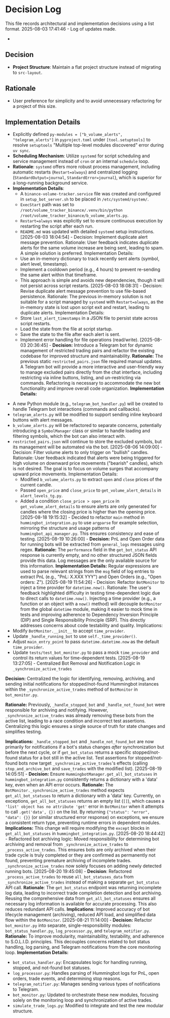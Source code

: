 # Decision Log

This file records architectural and implementation decisions using a list format.
2025-08-03 17:41:46 - Log of updates made.

*

## Decision

*   **Project Structure**: Maintain a flat project structure instead of migrating to `src-layout`.

## Rationale

*   User preference for simplicity and to avoid unnecessary refactoring for a project of this size.

## Implementation Details

*   Explicitly defined `py-modules = ["b_volume_alerts", "telegram_alerts"]` in `pyproject.toml` under `[tool.setuptools]` to resolve `setuptools` "Multiple top-level modules discovered" error during `uv sync`.
*   **Scheduling Mechanism**: Utilize `systemd` for script scheduling and service management instead of `cron` or an internal `schedule` loop.
*   **Rationale**: `systemd` offers more robust process management, including automatic restarts (`Restart=always`) and centralized logging (`StandardOutput=journal`, `StandardError=journal`), which is superior for a long-running background service.
*   **Implementation Details**:
    *   A `binance-volume-tracker.service` file was created and configured in `setup_bot_server.sh` to be placed in `/etc/systemd/system/`.
    *   `ExecStart` path was set to `/root/volume_tracker_binance/.venv/bin/python /root/volume_tracker_binance/b_volume_alerts.py`.
    *   `Restart=always` was explicitly set to ensure continuous execution by restarting the script after each run.
    *   `README.md` was updated with detailed `systemd` setup instructions.
[2025-08-03 18:04:54] - Decision: Implement duplicate alert message prevention.
Rationale: User feedback indicates duplicate alerts for the same volume increase are being sent, leading to spam. A simple solution is preferred.
Implementation Details:
    - Use an in-memory dictionary to track recently sent alerts (symbol, alert level, timestamp).
    - Implement a cooldown period (e.g., 4 hours) to prevent re-sending the same alert within that timeframe.
    - This approach is simple and avoids new dependencies, though it will not persist across script restarts.
[2025-08-03 18:08:31] - Decision: Revise duplicate alert message prevention to use file-based persistence.
Rationale: The previous in-memory solution is not suitable for a script managed by `systemd` with `Restart=always`, as the in-memory state is lost upon script exit and restart, leading to duplicate alerts.
Implementation Details:
    - Store `last_alert_timestamps` in a JSON file to persist state across script restarts.
    - Load the state from the file at script startup.
    - Save the state to the file after each alert is sent.
    - Implement error handling for file operations (read/write).
[2025-08-03 20:36:45] - **Decision:** Introduce a Telegram bot for dynamic management of restricted trading pairs and refactor the existing codebase for improved structure and maintainability.
**Rationale:** The previous static `restricted_pairs.json` file required manual updates. A Telegram bot will provide a more interactive and user-friendly way to manage excluded pairs directly from the chat interface, including restricting via inline buttons, listing, and un-restricting via commands. Refactoring is necessary to accommodate the new bot functionality and improve overall code organization.
**Implementation Details:**
- A new Python module (e.g., `telegram_bot_handler.py`) will be created to handle Telegram bot interactions (commands and callbacks).
- `telegram_alerts.py` will be modified to support sending inline keyboard buttons with alert messages.
- `b_volume_alerts.py` will be refactored to separate concerns, potentially introducing a `SymbolManager` class or similar to handle loading and filtering symbols, which the bot can also interact with.
- `restricted_pairs.json` will continue to store the excluded symbols, but its management will be automated via the bot.
[2025-08-06 14:09:00] - Decision: Filter volume alerts to only trigger on "bullish" candles.
Rationale: User feedback indicated that alerts were being triggered for high volume on downward price movements ("bearish" candles), which is not desired. The goal is to focus on volume surges that accompany upward price movements.
Implementation Details:
    - Modified `b_volume_alerts.py` to extract `open` and `close` prices of the current candle.
    - Passed `open_price` and `close_price` to `get_volume_alert_details` in `alert_levels_tg.py`.
    - Added a condition `close_price > open_price` in `get_volume_alert_details` to ensure alerts are only generated for candles where the closing price is higher than the opening price.
[2025-08-18 19:15:32] - Decided to refactor `main` method in `hummingbot_integration.py` to use `argparse` for example selection, mirroring the structure and usage patterns of `hummingbot_api_manager.py`. This ensures consistency and ease of testing.
[2025-08-19 10:26:00] - **Decision:** PnL and Open Order data for running bots will be extracted from `general_logs` messages using regex.
**Rationale:** The `performance` field in the `get_bot_status` API response is currently empty, and no other structured JSON fields provide this data. Log messages are the only available source for this information.
**Implementation Details:** Regular expressions are used to parse relevant strings from the `msg` field of log entries to extract PnL (e.g., "PnL: X.XXX YYY") and Open Orders (e.g., "Open orders: Z").
[2025-08-19 11:54:26] - Decision: Refactor `BotMonitor` to inject a time provider for `datetime.now()`.
Rationale: The user's feedback highlighted difficulty in testing time-dependent logic due to direct calls to `datetime.now()`. Injecting a time provider (e.g., a function or an object with a `now()` method) will decouple `BotMonitor` from the global `datetime` module, making it easier to mock time in tests and improving adherence to Dependency Inversion Principle (DIP) and Single Responsibility Principle (SRP). This directly addresses concerns about code testability and quality.
Implications:
- Modify `BotMonitor.__init__` to accept `time_provider`.
- Update `_handle_running_bot` to use `self._time_provider()`.
- Adjust `main_entry_point` to pass `datetime.datetime.now` as the default `time_provider`.
- Update `tests/test_bot_monitor.py` to pass a mock `time_provider` and control its return values for time-dependent tests.
[2025-08-19 13:27:05] - Centralized Bot Removal and Notification Logic in `_synchronize_active_trades`

**Decision:** Centralized the logic for identifying, removing, archiving, and sending initial notifications for stopped/not-found Hummingbot instances within the `_synchronize_active_trades` method of `BotMonitor` in `bot_monitor.py`.

**Rationale:** Previously, `_handle_stopped_bot` and `_handle_not_found_bot` were responsible for archiving and notifying. However, `_synchronize_active_trades` was already removing these bots from the active list, leading to a race condition and incorrect test assertions. Centralizing this logic ensures a single source of truth for state changes and simplifies testing.

**Implications:** `_handle_stopped_bot` and `_handle_not_found_bot` are now primarily for notifications if a bot's status changes *after* synchronization but before the next cycle, or if `get_bot_status` returns a specific stopped/not-found status for a bot still in the active list. Test assertions for stopped/not-found bots now target `_synchronize_active_trades`'s effects (calling `stop_and_archive_bot` and `save_trades` with the modified list).
[2025-08-19 14:05:51] - **Decision:** Ensure `HummingbotManager.get_all_bot_statuses` in `hummingbot_integration.py` consistently returns a dictionary with a 'data' key, even when an API error occurs.
**Rationale:** The `BotMonitor._synchronize_active_trades` method expects `get_all_bot_statuses` to return a dictionary with a 'data' key. Currently, on exceptions, `get_all_bot_statuses` returns an empty list (`[]`), which causes a `'list' object has no attribute 'get'` error in `BotMonitor` when it attempts to call `.get('data', {})` on the list. By returning `{"status": "error", "data": {}}` (or similar structured error response) on exceptions, we ensure a consistent return type, preventing runtime errors in dependent modules.
**Implications:** This change will require modifying the `except` blocks in `get_all_bot_statuses` in `hummingbot_integration.py`.
[2025-08-20 18:44:42] - Refactored bot archiving logic: Moved responsibility for determining bot archiving and removal from `_synchronize_active_trades` to `_process_active_trades`. This ensures bots are only archived when their trade cycle is truly completed or they are confirmed as permanently not found, preventing premature archiving of incomplete trades. `_synchronize_active_trades` now solely focuses on adding newly detected running bots.
[2025-08-20 19:45:08] - **Decision**: Refactored `_process_active_trades` to reuse `all_bot_statuses_data` from `_synchronize_active_trades` instead of making a separate `get_bot_status` API call.
**Rationale**: The `get_bot_status` endpoint was returning incomplete log data, leading to incorrect trade completion detection and bot archiving. Reusing the comprehensive data from `get_all_bot_statuses` ensures all necessary log information is available for accurate processing. This also reduces redundant API calls.
**Implications**: Improved accuracy of bot lifecycle management (archiving), reduced API load, and simplified data flow within the `BotMonitor`.
[2025-08-21 11:14:00] - **Decision:** Refactor `bot_monitor.py` into separate, single-responsibility modules: `bot_status_handler.py`, `log_processor.py`, and `telegram_notifier.py`.
**Rationale:** To improve modularity, maintainability, testability, and adherence to S.O.L.I.D. principles. This decouples concerns related to bot status handling, log parsing, and Telegram notifications from the core monitoring loop.
**Implementation Details:**
- `bot_status_handler.py`: Encapsulates logic for handling running, stopped, and not-found bot statuses.
- `log_processor.py`: Handles parsing of Hummingbot logs for PnL, open orders, trade events, and determining stop reasons.
- `telegram_notifier.py`: Manages sending various types of notifications to Telegram.
- `bot_monitor.py`: Updated to orchestrate these new modules, focusing solely on the monitoring loop and synchronization of active trades.
- `simulate_trade_logs.py`: Modified to integrate and test the new modular structure.